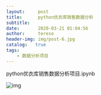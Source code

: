 ```yaml
---
layout:     post
title:      python优衣库销售数据分析
subtitle:   
date:       2020-03-21 01:04:56
author:     terese
header-img: img/post-6.jpg
catalog:   true
tags:
    - 数据分析项目
---
```


python优衣库销售数据分析项目.ipynb

![img](https://img-blog.csdnimg.cn/20200408010314830.png)